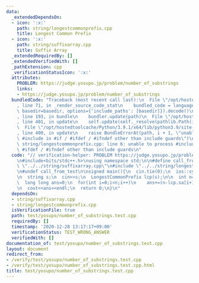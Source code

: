 ```yaml
---
data:
  _extendedDependsOn:
  - icon: ':x:'
    path: string/longestcommonprefix.cpp
    title: Longest Common Prefix
  - icon: ':x:'
    path: string/suffixarray.cpp
    title: Suffix Array
  _extendedRequiredBy: []
  _extendedVerifiedWith: []
  _pathExtension: cpp
  _verificationStatusIcon: ':x:'
  attributes:
    PROBLEM: https://judge.yosupo.jp/problem/number_of_substrings
    links:
    - https://judge.yosupo.jp/problem/number_of_substrings
  bundledCode: "Traceback (most recent call last):\n  File \"/opt/hostedtoolcache/Python/3.9.1/x64/lib/python3.9/site-packages/onlinejudge_verify/documentation/build.py\"\
    , line 71, in _render_source_code_stat\n    bundled_code = language.bundle(stat.path,\
    \ basedir=basedir, options={'include_paths': [basedir]}).decode()\n  File \"/opt/hostedtoolcache/Python/3.9.1/x64/lib/python3.9/site-packages/onlinejudge_verify/languages/cplusplus.py\"\
    , line 193, in bundle\n    bundler.update(path)\n  File \"/opt/hostedtoolcache/Python/3.9.1/x64/lib/python3.9/site-packages/onlinejudge_verify/languages/cplusplus_bundle.py\"\
    , line 401, in update\n    self.update(self._resolve(pathlib.Path(included), included_from=path))\n\
    \  File \"/opt/hostedtoolcache/Python/3.9.1/x64/lib/python3.9/site-packages/onlinejudge_verify/languages/cplusplus_bundle.py\"\
    , line 400, in update\n    raise BundleErrorAt(path, i + 1, \"unable to process\
    \ #include in #if / #ifdef / #ifndef other than include guards\")\nonlinejudge_verify.languages.cplusplus_bundle.BundleErrorAt:\
    \ string/longestcommonprefix.cpp: line 6: unable to process #include in #if /\
    \ #ifdef / #ifndef other than include guards\n"
  code: "// verification-helper: PROBLEM https://judge.yosupo.jp/problem/number_of_substrings\n\
    \n#include<bits/stdc++.h>\nusing namespace std;\n\n#define call_from_test\n#include\
    \ \"../../string/suffixarray.cpp\"\n#include \"../../string/longestcommonprefix.cpp\"\
    \n#undef call_from_test\n\nsigned main(){\n  cin.tie(0);\n  ios::sync_with_stdio(0);\n\
    \n  string s;\n  cin>>s;\n  LongestCommonPrefix lcp(s);\n\n  int n=s.size();\n\
    \  long long ans=0;\n  for(int i=0;i<n;i++)\n    ans+=(n-lcp.sa[i+1])-lcp.query(i,i+1);\n\
    \n  cout<<ans<<endl;\n  return 0;\n}\n"
  dependsOn:
  - string/suffixarray.cpp
  - string/longestcommonprefix.cpp
  isVerificationFile: true
  path: test/yosupo/number_of_substrings.test.cpp
  requiredBy: []
  timestamp: '2020-12-28 13:17:17+09:00'
  verificationStatus: TEST_WRONG_ANSWER
  verifiedWith: []
documentation_of: test/yosupo/number_of_substrings.test.cpp
layout: document
redirect_from:
- /verify/test/yosupo/number_of_substrings.test.cpp
- /verify/test/yosupo/number_of_substrings.test.cpp.html
title: test/yosupo/number_of_substrings.test.cpp
---
```

